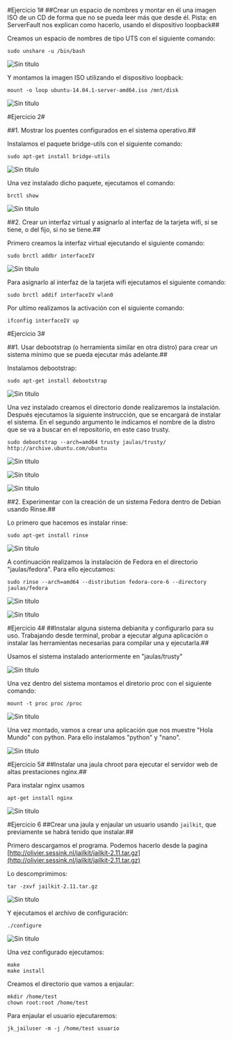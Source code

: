 #Ejercicio 1#
##Crear un espacio de nombres y montar en él una imagen ISO de un CD de forma que no se pueda leer más que desde él. Pista: en ServerFault nos explican como hacerlo, usando el dispositivo loopback##

Creamos un espacio de nombres de tipo UTS con el siguiente comando:

~~~
sudo unshare -u /bin/bash
~~~

![Sin titulo](https://github.com/leocm89/GII-2014/blob/master/ejercicios/LeoCastillo/Imagenes/Tema3/ejercicio1_1.png)

Y montamos la imagen ISO utilizando el dispositivo loopback:

~~~
mount -o loop ubuntu-14.04.1-server-amd64.iso /mnt/disk
~~~

![Sin titulo](https://github.com/leocm89/GII-2014/blob/master/ejercicios/LeoCastillo/Imagenes/Tema3/ejercicio1_2.png)


#Ejercicio 2#

##1. Mostrar los puentes configurados en el sistema operativo.##

Instalamos el paquete bridge-utils con el siguiente comando:

~~~
sudo apt-get install bridge-utils
~~~

![Sin titulo](https://github.com/leocm89/GII-2014/blob/master/ejercicios/LeoCastillo/Imagenes/Tema3/ejercicio2_1.png)

Una vez instalado dicho paquete, ejecutamos el comando:

~~~
brctl show
~~~

![Sin titulo](https://github.com/leocm89/GII-2014/blob/master/ejercicios/LeoCastillo/Imagenes/Tema3/ejercicio2_2.png)

##2. Crear un interfaz virtual y asignarlo al interfaz de la tarjeta wifi, si se tiene, o del fijo, si no se tiene.##

Primero creamos la interfaz virtual ejecutando el siguiente comando:

~~~
sudo brctl addbr interfaceIV
~~~

![Sin titulo](https://github.com/leocm89/GII-2014/blob/master/ejercicios/LeoCastillo/Imagenes/Tema3/ejercicio2_3.png)

Para asignarlo al interfaz de la tarjeta wifi ejecutamos el siguiente comando:

~~~
sudo brctl addif interfaceIV wlan0
~~~

Por ultimo realizamos la activación con el siguiente comando:

~~~
ifconfig interfaceIV up
~~~


#Ejercicio 3#

##1. Usar debootstrap (o herramienta similar en otra distro) para crear un sistema mínimo que se pueda ejecutar más adelante.##

Instalamos debootstrap:

~~~
sudo apt-get install debootstrap
~~~

![Sin titulo](https://github.com/leocm89/GII-2014/blob/master/ejercicios/LeoCastillo/Imagenes/Tema3/ejercicio3_1.png)

Una vez instalado creamos el directorio donde realizaremos la instalación. Después ejecutamos la siguiente instrucción, que se encargará de instalar el sistema. En el segundo argumento le indicamos el nombre de la distro que se va a buscar en el repositorio, en este caso trusty.

~~~
sudo debootstrap --arch=amd64 trusty jaulas/trusty/ http://archive.ubuntu.com/ubuntu
~~~

![Sin titulo](https://github.com/leocm89/GII-2014/blob/master/ejercicios/LeoCastillo/Imagenes/Tema3/ejercicio3_2.png)

![Sin titulo](https://github.com/leocm89/GII-2014/blob/master/ejercicios/LeoCastillo/Imagenes/Tema3/ejercicio3_3.png)

![Sin titulo](https://github.com/leocm89/GII-2014/blob/master/ejercicios/LeoCastillo/Imagenes/Tema3/ejercicio3_4.png)


##2. Experimentar con la creación de un sistema Fedora dentro de Debian usando Rinse.##

Lo primero que hacemos es instalar rinse:

~~~
sudo apt-get install rinse
~~~

![Sin titulo](https://github.com/leocm89/GII-2014/blob/master/ejercicios/LeoCastillo/Imagenes/Tema3/ejercicio3_5.png)


A continuación realizamos la instalación de Fedora en el directorio "jaulas/fedora". Para ello ejecutamos:

~~~
sudo rinse --arch=amd64 --distribution fedora-core-6 --directory jaulas/fedora
~~~

![Sin titulo](https://github.com/leocm89/GII-2014/blob/master/ejercicios/LeoCastillo/Imagenes/Tema3/ejercicio3_6.png)

![Sin titulo](https://github.com/leocm89/GII-2014/blob/master/ejercicios/LeoCastillo/Imagenes/Tema3/ejercicio3_7.png)



#Ejercicio 4#
##Instalar alguna sistema debianita y configurarlo para su uso. Trabajando desde terminal, probar a ejecutar alguna aplicación o instalar las herramientas necesarias para compilar una y ejecutarla.##

Usamos el sistema instalado anteriormente en "jaulas/trusty"

![Sin titulo](https://github.com/leocm89/GII-2014/blob/master/ejercicios/LeoCastillo/Imagenes/Tema3/ejercicio4_1.png)

Una vez dentro del sistema montamos el diretorio proc con el siguiente comando:

~~~
mount -t proc proc /proc
~~~

![Sin titulo](https://github.com/leocm89/GII-2014/blob/master/ejercicios/LeoCastillo/Imagenes/Tema3/ejercicio4_2.png)

Una vez montado, vamos a crear una aplicación que nos muestre "Hola Mundo" con python. Para ello instalamos "python" y "nano".

![Sin titulo](https://github.com/leocm89/GII-2014/blob/master/ejercicios/LeoCastillo/Imagenes/Tema3/ejercicio4_3.png)


#Ejercicio 5#
##Instalar una jaula chroot para ejecutar el servidor web de altas prestaciones nginx.##

Para instalar nginx usamos 
~~~
apt-get install nginx
~~~

![Sin titulo](https://github.com/leocm89/GII-2014/blob/master/ejercicios/LeoCastillo/Imagenes/Tema3/ejercicio5_1.png)



#Ejercicio 6
##Crear una jaula y enjaular un usuario usando `jailkit`, que previamente se habrá tenido que instalar.##

Primero descargamos el programa. Podemos hacerlo desde la pagina [http://olivier.sessink.nl/jailkit/jailkit-2.11.tar.gz](http://olivier.sessink.nl/jailkit/jailkit-2.11.tar.gz)


Lo descomprimimos:

~~~
tar -zxvf jailkit-2.11.tar.gz
~~~

![Sin titulo](https://github.com/leocm89/GII-2014/blob/master/ejercicios/LeoCastillo/Imagenes/Tema3/ejercicio6_1.png)

Y ejecutamos el archivo de configuración:

~~~
./configure
~~~

![Sin titulo](https://github.com/leocm89/GII-2014/blob/master/ejercicios/LeoCastillo/Imagenes/Tema3/ejercicio6_2.png)

Una vez configurado ejecutamos:

~~~
make
make install
~~~


Creamos el directorio que vamos a enjaular:

~~~
mkdir /home/test
chown root:root /home/test
~~~


Para enjaular el usuario ejecutaremos:

~~~ 
jk_jailuser -m -j /home/test usuario
~~~

